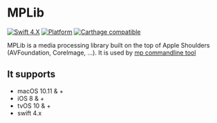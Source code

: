 # MPLib

[![Swift 4.X](https://img.shields.io/badge/Swift-4.0-orange.svg)](https://swift.org)  [![Platform](https://img.shields.io/badge/platforms-macOS%20∙%20tvOS∙%20iOS%20-blue.svg)](https://developer.apple.com/platforms/) [![Carthage compatible](https://img.shields.io/badge/Carthage-compatible-4BC51D.svg?style=flat)](https://github.com/Carthage/Carthage)

MPLib is a media processing library built on the top of Apple Shoulders (AVFoundation, CoreImage, ...). It is used by [mp commandline tool](https://github.com/benoit-pereira-da-silva/mp)

## It supports 

- macOS 10.11 & + 
- iOS 8 & +
- tvOS 10 & +
- swift 4.x
